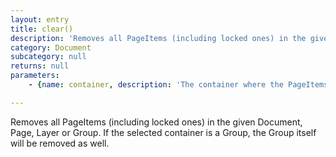 ```yaml
---
layout: entry
title: clear()
description: 'Removes all PageItems (including locked ones) in the given Document, Page, Layer or Group. If the selected container is a Group, the Group itself will be removed as well.'
category: Document
subcategory: null
returns: null
parameters:
    - {name: container, description: 'The container where the PageItems sit in'}

---
```

Removes all PageItems (including locked ones) in the given Document, Page, Layer or Group. If the selected container is a Group, the Group itself will be removed as well.